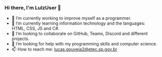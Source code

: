### Hi there, I'm LulzUser 👋

- 🔭 I’m currently working to improve myself as a programmer.
- 🌱 I’m currently learning information technology and the languages: HTML, CSS, JS and C#.
- 👯 I’m looking to collaborate on GitHub, Teams, Discord and different projects.
- 🤔 I’m looking for help with my programming skills and computer science.
- 📫 How to reach me: lucas.gouveia2@etec.sp.gov.br
